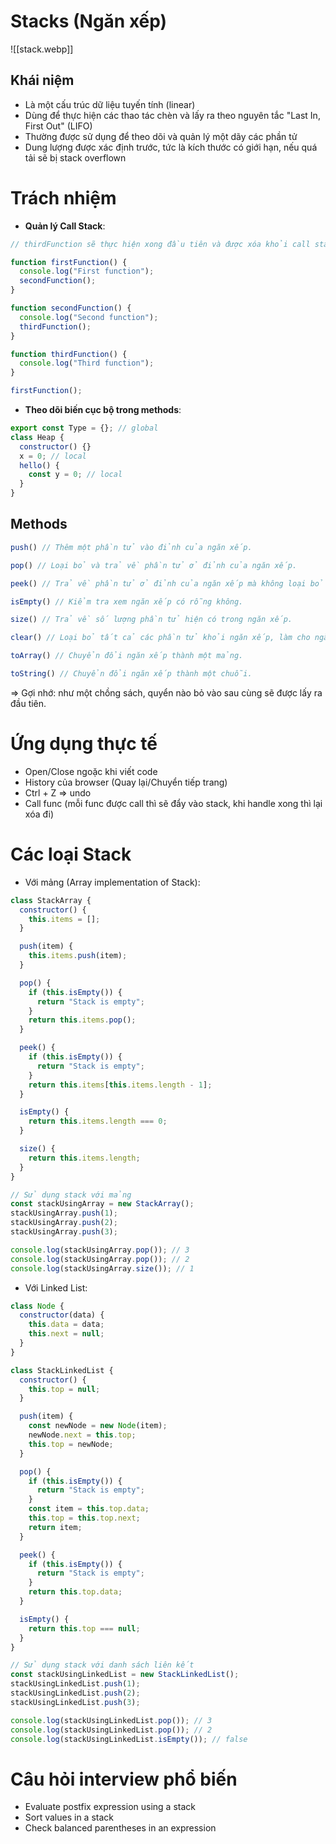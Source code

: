 

# Stacks (Ngăn xếp) 

![[stack.webp]]

## Khái niệm

- Là một cấu trúc dữ liệu tuyến tính (linear)
- Dùng để thực hiện các thao tác chèn và lấy ra theo nguyên tắc "Last In, First Out" (LIFO)
- Thường được sử dụng để theo dõi và quản lý một dãy các phần tử
- Dung lượng được xác định trước, tức là kích thước có giới hạn, nếu quá tải sẽ bị stack overflown

# Trách nhiệm

- **Quản lý Call Stack**: 

```js
// thirdFunction sẽ thực hiện xong đầu tiên và được xóa khỏi call stack, sau đó là secondFunction và firstFunction.

function firstFunction() {
  console.log("First function");
  secondFunction();
}

function secondFunction() {
  console.log("Second function");
  thirdFunction(); 
}

function thirdFunction() {
  console.log("Third function");
}

firstFunction(); 

```


- **Theo dõi biến cục bộ trong methods**:

```js
export const Type = {}; // global
class Heap {
  constructor() {}
  x = 0; // local
  hello() {
    const y = 0; // local
  }
}

```

## Methods

```js
push() // Thêm một phần tử vào đỉnh của ngăn xếp.

pop() // Loại bỏ và trả về phần tử ở đỉnh của ngăn xếp.

peek() // Trả về phần tử ở đỉnh của ngăn xếp mà không loại bỏ nó.

isEmpty() // Kiểm tra xem ngăn xếp có rỗng không.

size() // Trả về số lượng phần tử hiện có trong ngăn xếp.

clear() // Loại bỏ tất cả các phần tử khỏi ngăn xếp, làm cho ngăn xếp trở thành rỗng.

toArray() // Chuyển đổi ngăn xếp thành một mảng.

toString() // Chuyển đổi ngăn xếp thành một chuỗi.
```

=> Gợi nhớ: như một chồng sách, quyển nào bỏ vào sau cùng sẽ được lấy ra đầu tiên.

# Ứng dụng thực tế

- Open/Close ngoặc khi viết code
- History của browser (Quay lại/Chuyển tiếp trang)
- Ctrl + Z => undo
- Call func (mỗi func được call thì sẽ đẩy vào stack, khi handle xong thì lại xóa đi)

# Các loại Stack

- Với mảng (Array implementation of Stack): 

```js
class StackArray {
  constructor() {
    this.items = [];
  }

  push(item) {
    this.items.push(item);
  }

  pop() {
    if (this.isEmpty()) {
      return "Stack is empty";
    }
    return this.items.pop();
  }

  peek() {
    if (this.isEmpty()) {
      return "Stack is empty";
    }
    return this.items[this.items.length - 1];
  }

  isEmpty() {
    return this.items.length === 0;
  }

  size() {
    return this.items.length;
  }
}

// Sử dụng stack với mảng
const stackUsingArray = new StackArray();
stackUsingArray.push(1);
stackUsingArray.push(2);
stackUsingArray.push(3);

console.log(stackUsingArray.pop()); // 3
console.log(stackUsingArray.pop()); // 2
console.log(stackUsingArray.size()); // 1

```


- Với Linked List:

```js
class Node {
  constructor(data) {
    this.data = data;
    this.next = null;
  }
}

class StackLinkedList {
  constructor() {
    this.top = null;
  }

  push(item) {
    const newNode = new Node(item);
    newNode.next = this.top;
    this.top = newNode;
  }

  pop() {
    if (this.isEmpty()) {
      return "Stack is empty";
    }
    const item = this.top.data;
    this.top = this.top.next;
    return item;
  }

  peek() {
    if (this.isEmpty()) {
      return "Stack is empty";
    }
    return this.top.data;
  }

  isEmpty() {
    return this.top === null;
  }
}

// Sử dụng stack với danh sách liên kết
const stackUsingLinkedList = new StackLinkedList();
stackUsingLinkedList.push(1);
stackUsingLinkedList.push(2);
stackUsingLinkedList.push(3);

console.log(stackUsingLinkedList.pop()); // 3
console.log(stackUsingLinkedList.pop()); // 2
console.log(stackUsingLinkedList.isEmpty()); // false

```


# Câu hỏi interview phổ biến

- Evaluate postfix expression using a stack
- Sort values in a stack
- Check balanced parentheses in an expression